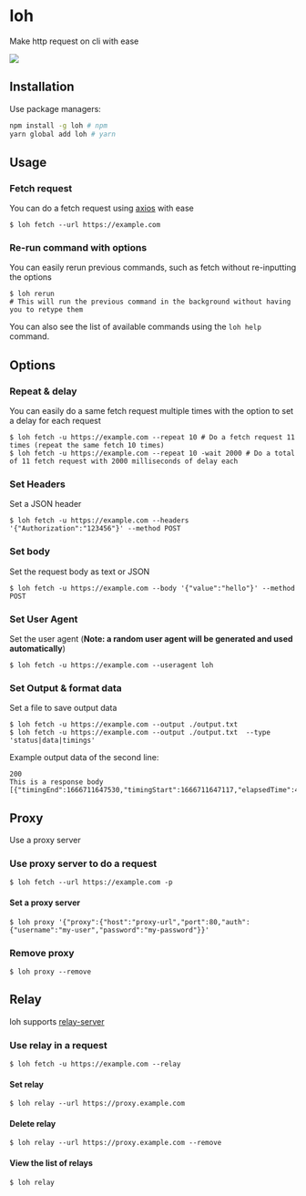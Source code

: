 # loh
Make http request on cli with ease

<a href="https://npmjs.com/loh"><img src="https://badge.fury.io/js/loh.svg"></a>
  
## Installation

Use package managers:
```bash
npm install -g loh # npm
yarn global add loh # yarn
```

## Usage

### Fetch request
You can do a fetch request using [axios](https://npmjs.com/axios) with ease
```
$ loh fetch --url https://example.com
```

### Re-run command with options
You can easily rerun previous commands, such as fetch without re-inputting the options 
```
$ loh rerun 
# This will run the previous command in the background without having you to retype them
```

You can also see the list of available commands using the `loh help` command.

## Options

### Repeat & delay
You can easily do a same fetch request multiple times with the option to set a delay for each request
```
$ loh fetch -u https://example.com --repeat 10 # Do a fetch request 11 times (repeat the same fetch 10 times)
$ loh fetch -u https://example.com --repeat 10 -wait 2000 # Do a total of 11 fetch request with 2000 milliseconds of delay each
```

### Set Headers
Set a JSON header 
```
$ loh fetch -u https://example.com --headers '{"Authorization":"123456"}' --method POST
```

### Set body
Set the request body as text or JSON 
```
$ loh fetch -u https://example.com --body '{"value":"hello"}' --method POST
```

### Set User Agent
Set the user agent (**Note: a random user agent will be generated and used automatically**)
```
$ loh fetch -u https://example.com --useragent loh
```

### Set Output & format data
Set a file to save output data
```
$ loh fetch -u https://example.com --output ./output.txt
$ loh fetch -u https://example.com --output ./output.txt  --type 'status|data|timings'
```
Example output data of the second line:
```
200
This is a response body
[{"timingEnd":1666711647530,"timingStart":1666711647117,"elapsedTime":413}]
```

## Proxy
Use a proxy server
### Use proxy server to do a request
```
$ loh fetch --url https://example.com -p
```
#### Set a proxy server
```
$ loh proxy '{"proxy":{"host":"proxy-url","port":80,"auth":{"username":"my-user","password":"my-password"}}'
```
### Remove proxy 
```
$ loh proxy --remove
```

## Relay
loh supports [relay-server](https://github.com/codingstudios/Fetch-Relay/tree/main/relayServer)
### Use relay in a request
```
$ loh fetch -u https://example.com --relay
```
#### Set relay
```
$ loh relay --url https://proxy.example.com
```
#### Delete relay
```
$ loh relay --url https://proxy.example.com --remove
```
#### View the list of relays
```
$ loh relay
```




